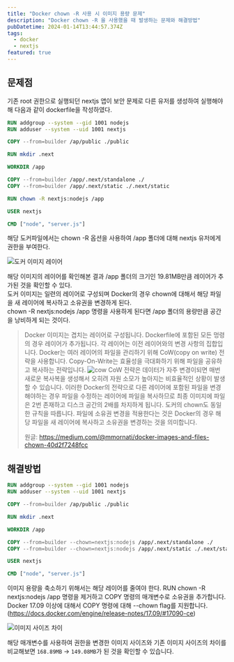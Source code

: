 ```yaml
---
title: "Docker chown -R 사용 시 이미지 용량 문제"
description: "Docker chown -R 을 사용했을 때 발생하는 문제와 해결방법"
pubDatetime: 2024-01-14T13:44:57.374Z
tags:
  - docker
  - nextjs
featured: true
---
```


## 문제점

기존 root 권한으로 실행되던 nextjs 앱이 보안 문제로 다른 유저를 생성하여 실행해야 해 다음과 같이 dockerfile을 작성하였다.

```dockerfile
RUN addgroup --system --gid 1001 nodejs
RUN adduser --system --uid 1001 nextjs

COPY --from=builder /ap/public ./public

RUN mkdir .next

WORKDIR /app

COPY --from=builder /app/.next/standalone ./
COPY --from=builder /app/.next/static ./.next/static

RUN chown -R nextjs:nodejs /app

USER nextjs

CMD ["node", "server.js"]
```

해당 도커파일에서는 chown -R 옵션을 사용하여 /app 폴더에 대해 nextjs 유저에게 권한을 부여한다.

![도커 이미지 레이어](@assets/images/layer-before.jpg)

해당 이미지의 레이어를 확인해본 결과 /app 폴더의 크기인 19.81MB만큼 레이어가 추가된 것을 확인할 수 있다.<br />
도커 이미지는 일련의 레이어로 구성되며 Docker의 경우 chown에 대해서 해당 파일을 새 레이어에 복사하고 소유권을 변경하게 된다.<br />
chown -R nextjs:nodejs /app 명령을 사용하게 된다면 /app 폴더의 용량만큼 공간을 낭비하게 되는 것이다.

> Docker 이미지는 겹치는 레이어로 구성됩니다.
> Dockerfile에 포함된 모든 멍령의 경우 레이어가 추가됩니다.
> 각 레이어는 이전 레이어와의 변경 사항의 집합입니다.
> Docker는 여러 레이어의 파일을 관리하기 위해 CoW(copy on write) 전략을 사용합니다.
> Copy-On-Write는 효율성을 극대화하기 위해 파일을 공유하고 복사하는 전략입니다.
> ![cow](@assets/images/cow.jpg)
> CoW 전략은 데이터가 자주 변경이되면 매번 새로운 복사복을 생성해서 오히려 자원 소모가 높아지는 비효율적인 상황이 발생할 수 있습니다.
> 이러한 Docker의 전략으로 다른 레이어에 포함된 파일을 변경해야하는 경우 파일을 수정하는 레이어에 파일을 복사하므로 최종 이미지에 파일은 2번 존재하고 디스크 공간의 2배를 차지하게 됩니다.
> 도커의 chown도 동일한 규칙을 따릅니다.
> 파일에 소유권 변경을 적용한다는 것은 Docker의 경우 해당 파일을 새 레이어에 복사하고 소유권을 변경하는 것을 의미합니다.
>
> 원글: <https://medium.com/@mmornati/docker-images-and-files-chown-40d2f7248fcc>

## 해결방법

```dockerfile
RUN addgroup --system --gid 1001 nodejs
RUN adduser --system --uid 1001 nextjs

COPY --from=builder /ap/public ./public

RUN mkdir .next

WORKDIR /app

COPY --from=builder --chown=nextjs:nodejs /app/.next/standalone ./
COPY --from=builder --chown=nextjs:nodejs /app/.next/static ./.next/static

USER nextjs

CMD ["node", "server.js"]
```

이미지 용량을 축소하기 위해서는 해당 레이어를 줄여야 한다.
RUN chown -R nextjs:nodejs /app 명령을 제거하고 COPY 명령의 매개변수로 소유권을 추가합니다.
Docker 17.09 이상에 대해서 COPY 명령에 대해 --chown flag를 지원합니다.(<https://docs.docker.com/engine/release-notes/17.09/#17090-ce>)

![이미지 사이즈 차이](@assets/images/size-diff.jpg)

해당 매개변수를 사용하여 권한을 변경한 이미지 사이즈와 기존 이미지 사이즈의 차이를 비교해보면 `168.89MB` &rarr; `149.08MB`가 된 것을 확인할 수 있습니다.
